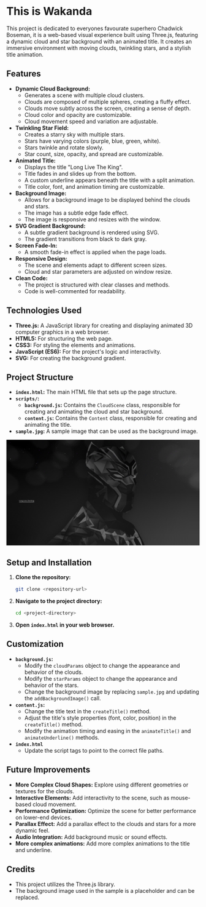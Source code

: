 # This is Wakanda
This project is dedicated to everyones favourate superhero 
Chadwick Boseman, it is a web-based visual experience built using Three.js, featuring a dynamic cloud and star background with an animated title. It creates an immersive environment with moving clouds, twinkling stars, and a stylish title animation.

## Features

-   **Dynamic Cloud Background:**
    -   Generates a scene with multiple cloud clusters.
    -   Clouds are composed of multiple spheres, creating a fluffy effect.
    -   Clouds move subtly across the screen, creating a sense of depth.
    -   Cloud color and opacity are customizable.
    -   Cloud movement speed and variation are adjustable.
-   **Twinkling Star Field:**
    -   Creates a starry sky with multiple stars.
    -   Stars have varying colors (purple, blue, green, white).
    -   Stars twinkle and rotate slowly.
    -   Star count, size, opacity, and spread are customizable.
-   **Animated Title:**
    -   Displays the title "Long Live The King".
    -   Title fades in and slides up from the bottom.
    -   A custom underline appears beneath the title with a split animation.
    -   Title color, font, and animation timing are customizable.
-   **Background Image:**
    -   Allows for a background image to be displayed behind the clouds and stars.
    -   The image has a subtle edge fade effect.
    -   The image is responsive and resizes with the window.
-   **SVG Gradient Background:**
    -   A subtle gradient background is rendered using SVG.
    -   The gradient transitions from black to dark gray.
-   **Screen Fade-In:**
    -   A smooth fade-in effect is applied when the page loads.
-   **Responsive Design:**
    -   The scene and elements adapt to different screen sizes.
    -   Cloud and star parameters are adjusted on window resize.
-   **Clean Code:**
    -   The project is structured with clear classes and methods.
    -   Code is well-commented for readability.

## Technologies Used

-   **Three.js:** A JavaScript library for creating and displaying animated 3D computer graphics in a web browser.
-   **HTML5:** For structuring the web page.
-   **CSS3:** For styling the elements and animations.
-   **JavaScript (ES6):** For the project's logic and interactivity.
- **SVG:** For creating the background gradient.

## Project Structure

-   **`index.html`:** The main HTML file that sets up the page structure.
-   **`scripts/`:**
    -   **`background.js`:** Contains the `CloudScene` class, responsible for creating and animating the cloud and star background.
    -   **`content.js`:** Contains the `Content` class, responsible for creating and animating the title.
- **`sample.jpg`:** A sample image that can be used as the background image.

![Sample image](/sample/sample.jpeg)

## Setup and Installation

1.  **Clone the repository:**
    ```bash
    git clone <repository-url>
    ```
2.  **Navigate to the project directory:**
    ```bash
    cd <project-directory>
    ```
3.  **Open `index.html` in your web browser.**

## Customization

-   **`background.js`:**
    -   Modify the `cloudParams` object to change the appearance and behavior of the clouds.
    -   Modify the `starParams` object to change the appearance and behavior of the stars.
    -   Change the background image by replacing `sample.jpg` and updating the `addBackgroundImage()` call.
-   **`content.js`:**
    -   Change the title text in the `createTitle()` method.
    -   Adjust the title's style properties (font, color, position) in the `createTitle()` method.
    -   Modify the animation timing and easing in the `animateTitle()` and `animateUnderline()` methods.
- **`index.html`**
    - Update the script tags to point to the correct file paths.

## Future Improvements

-   **More Complex Cloud Shapes:** Explore using different geometries or textures for the clouds.
-   **Interactive Elements:** Add interactivity to the scene, such as mouse-based cloud movement.
-   **Performance Optimization:** Optimize the scene for better performance on lower-end devices.
-   **Parallax Effect:** Add a parallax effect to the clouds and stars for a more dynamic feel.
-   **Audio Integration:** Add background music or sound effects.
- **More complex animations:** Add more complex animations to the title and underline.

## Credits

-   This project utilizes the Three.js library.
-   The background image used in the sample is a placeholder and can be replaced.
